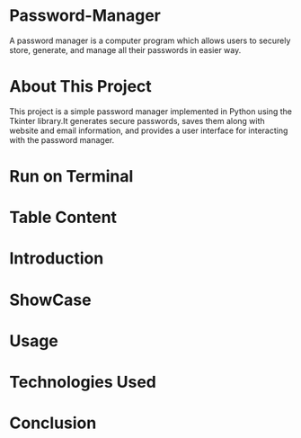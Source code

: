# Password-Manager
A password manager is a computer program which allows users to securely store, generate, and manage all their passwords in easier way.

# About This Project
This project is a simple password manager implemented in Python using the Tkinter library.It generates secure passwords, saves them along with website and email information, and provides a user interface for interacting with the password manager.

# Run on Terminal

# Table Content

# Introduction

# ShowCase

# Usage

# Technologies Used

# Conclusion
